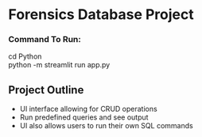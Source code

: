 # Forensics Database Project


### Command To Run:  
cd Python  
python -m streamlit run app.py

## Project Outline
- UI interface allowing for CRUD operations
- Run predefined queries and see output
- UI also allows users to run their own SQL commands
